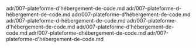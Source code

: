 adr/007-plateforme-d'hébergement-de-code.md
adr/007-plateforme-d-hébergement-de-code.md
adr/007-plateforme-d'hébergement-de-code.md
adr/007-plateforme-d-hébergement-de-code.md
adr/007-plateforme-d'hébergement-de-code.md
adr/007-plateforme-d'hébergement-de-code.md
adr/007-plateforme-dhébergement-de-code.md
adr/007-plateforme-d'hébergement-de-code.md
